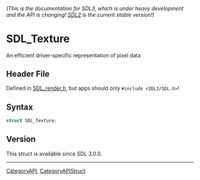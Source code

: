 ###### (This is the documentation for SDL3, which is under heavy development and the API is changing! [SDL2](https://wiki.libsdl.org/SDL2/) is the current stable version!)
# SDL_Texture

An efficient driver-specific representation of pixel data

## Header File

Defined in [SDL_render.h](https://github.com/libsdl-org/SDL/blob/main/include/SDL3/SDL_render.h), but apps should _only_ `#include <SDL3/SDL.h>`!

## Syntax

```c
struct SDL_Texture;
```

## Version

This struct is available since SDL 3.0.0.

----
[CategoryAPI](CategoryAPI), [CategoryAPIStruct](CategoryAPIStruct)

